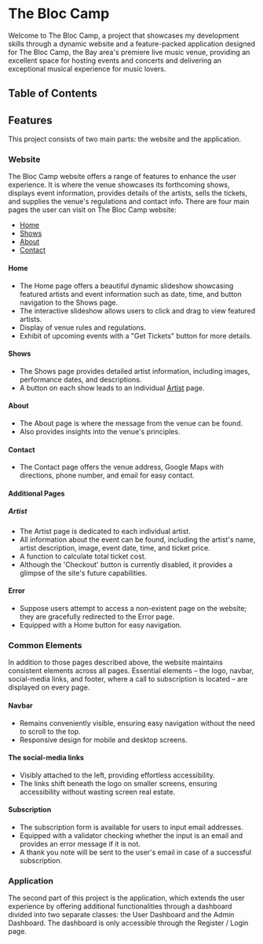 # The Bloc Camp

Welcome to The Bloc Camp, a project that showcases my development skills through a dynamic website and a feature-packed application designed for The Bloc Camp, the Bay area's premiere live music venue, providing an excellent space for hosting events and concerts and delivering an exceptional musical experience for music lovers.

## Table of Contents

## Features

This project consists of two main parts: the website and the application.

### Website

The Bloc Camp website offers a range of features to enhance the user experience. It is where the venue showcases its forthcoming shows, displays event information, provides details of the artists, sells the tickets, and supplies the venue's regulations and contact info. There are four main pages the user can visit on The Bloc Camp website:

- [Home](#home)
- [Shows](#shows)
- [About](#about)
- [Contact](#contact)

#### Home

<a name="home"></a>

- The Home page offers a beautiful dynamic slideshow showcasing featured artists and event information such as date, time, and button navigation to the Shows page.
- The interactive slideshow allows users to click and drag to view featured artists.
- Display of venue rules and regulations.
- Exhibit of upcoming events with a "Get Tickets" button for more details.

#### Shows

<a name="shows"></a>

- The Shows page provides detailed artist information, including images, performance dates, and descriptions.
- A button on each show leads to an individual [Artist](#artist) page.

#### About

<a name="about"></a>

- The About page is where the message from the venue can be found.
- Also provides insights into the venue's principles.

#### Contact

<a name="conatct"></a>

- The Contact page offers the venue address, Google Maps with directions, phone number, and email for easy contact.

#### Additional Pages

##### Artist

<a name="artist"></a>

- The Artist page is dedicated to each individual artist.
- All information about the event can be found, including the artist's name, artist description, image, event date, time, and ticket price.
- A function to calculate total ticket cost.
- Although the 'Checkout' button is currently disabled, it provides a glimpse of the site's future capabilities.

#### Error

- Suppose users attempt to access a non-existent page on the website; they are gracefully redirected to the Error page.
- Equipped with a Home button for easy navigation.

### Common Elements

In addition to those pages described above, the website maintains consistent elements across all pages. Essential elements – the logo, navbar, social-media links, and footer, where a call to subscription is located – are displayed on every page.

#### Navbar

- Remains conveniently visible, ensuring easy navigation without the need to scroll to the top.
- Responsive design for mobile and desktop screens.

#### The social-media links

- Visibly attached to the left, providing effortless accessibility.
- The links shift beneath the logo on smaller screens, ensuring accessibility without wasting screen real estate.

#### Subscription

- The subscription form is available for users to input email addresses.
- Equipped with a validator checking whether the input is an email and provides an error message if it is not.
- A thank you note will be sent to the user's email in case of a successful subscription.

### Application

The second part of this project is the application, which extends the user experience by offering additional functionalities through a dashboard divided into two separate classes: the User Dashboard and the Admin Dashboard. The dashboard is only accessible through the Register / Login page.
